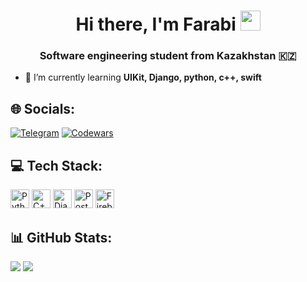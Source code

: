 <h1 align="center">Hi there, I'm Farabi</a>
<img src="https://github.com/blackcater/blackcater/raw/main/images/Hi.gif" height="32" width="32"</h1>
<h3 align="center">Software engineering student from Kazakhstan 🇰🇿</h3>

- 🌱 I’m currently learning **UIKit, Django, python, c++, swift**

## 🌐 Socials:
[![Telegram](https://img.shields.io/badge/Telegram-2CA5E0?logo=telegram&logoColor=white)](https://t.me/F4rab1)
[![Codewars](https://www.codewars.com/users/F4rab1/badges/micro)](https://www.codewars.com/users/F4rab1)

## 💻 Tech Stack:
<img src="https://cdn.simpleicons.org/python/3670A0" alt="Python" height="30" width="30"/> <img src="https://cdn.simpleicons.org/cplusplus/00599C" alt="C++" height="30" width="30"/>
<img src="https://cdn.simpleicons.org/django/092E20" alt="Django" height="30" width="30"/>
<img src="https://cdn.simpleicons.org/postgresql/4169E1" alt="Postgres" height="30" width="30"/>
<img src="https://cdn.simpleicons.org/firebase/FFCA28" alt="Firebase" height="30" width="30"/>

## 📊 GitHub Stats:
![](https://github-readme-streak-stats.herokuapp.com/?user=F4rab1&theme=nightowl&hide_border=false)
[![](https://github-readme-stats.vercel.app/api/top-langs/?username=F4rab1&layout=compact&theme=nightowl)](https://github.com/anuraghazra/github-readme-stats)

<!--
**F4rab1/F4rab1** is a ✨ _special_ ✨ repository because its `README.md` (this file) appears on your GitHub profile.

Here are some ideas to get you started:

- 🔭 I’m currently working on ...
- 🌱 I’m currently learning ...
- 👯 I’m looking to collaborate on ...
- 🤔 I’m looking for help with ...
- 💬 Ask me about ...
- 📫 How to reach me: ...
- 😄 Pronouns: ...
- ⚡ Fun fact: ...
-->

